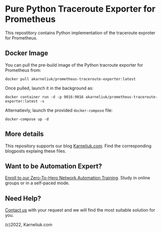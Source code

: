 # Pure Python Traceroute Exporter for Prometheus
This repostitory contains Python implementation of the traceroute exproter for Prometheus.

## Docker Image
You can pull the pre-build image of the Python tracroute exporter for Prometheus from:
```
docker pull akarneliuk/prometheus-traceroute-exporter:latest
```

Once pulled, launch it in the background as:
```
docker container run -d -p 9016:9016 akarneliuk/prometheus-traceroute-exporter:latest -s
```

Alternatievly, launch the provided `docker-compose` file:
```
docker-compose up -d
```

## More details
This repository supports our blog [Karneliuk.com](https://karneliuk.com). Find the corresponding blogposts explaing these files.

## Want to be Automation Expert?
[Enroll to our Zero-To-Hero Network Automation Training](https://training.karneliuk.com/forms/). Study in online groups or in a self-paced mode.

## Need Help?
[Contact us](https://karneliuk.com/contact/) with your request and we will find the most suitable solution for you.

(c)2022, Karneliuk.com